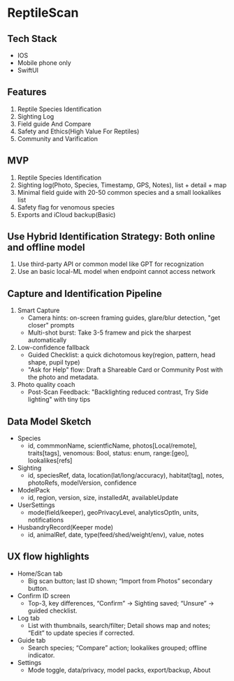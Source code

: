 # ReptileScan

## Tech Stack

-   IOS
-   Mobile phone only
-   SwiftUI

## Features

1. Reptile Species Identification
2. Sighting Log
3. Field guide And Compare
4. Safety and Ethics(High Value For Reptiles)
5. Community and Varification

## MVP

1. Reptile Species Identification
2. Sighting log(Photo, Species, Timestamp, GPS, Notes), list + detail + map
3. Minimal field guide with 20-50 common species and a small lookalikes list
4. Safety flag for venomous species
5. Exports and iCloud backup(Basic)

## Use Hybrid Identification Strategy: Both online and offline model

1. Use third-party API or common model like GPT for recognization
2. Use an basic local-ML model when endpoint cannot access network

## Capture and Identification Pipeline

1. Smart Capture
    - Camera hints: on-screen framing guides, glare/blur detection, "get closer" prompts
    - Multi-shot burst: Take 3-5 framew and pick the sharpest automatically
2. Low-confidence fallback
    - Guided Checklist: a quick dichotomous key(region, pattern, head shape, pupil type)
    - "Ask for Help" flow: Draft a Shareable Card or Community Post with the photo and metadata.
3. Photo quality coach
    - Post-Scan Feedback: "Backlighting reduced contrast, Try Side lighting" with tiny tips

## Data Model Sketch

-   Species
    -   id, commmonName, scientficName, photos[Local/remote], traits[tags], venomous: Bool, status: enum, range:[geo], lookalikes[refs]
-   Sighting
    -   id, speciesRef, data, location(lat/long/accuracy), habitat[tag], notes, photoRefs, modelVersion, confidence
-   ModelPack
    -   id, region, version, size, installedAt, availableUpdate
-   UserSettings
    -   mode(field/keeper), geoPrivacyLevel, analyticsOptln, units, notifications
-   HusbandryRecord(Keeper mode)
    -   id, animalRef, date, type(feed/shed/weight/env), value, notes

## UX flow highlights

-   Home/Scan tab
    -   Big scan button; last ID shown; “Import from Photos” secondary button.
-   Confirm ID screen
    -   Top-3, key differences, “Confirm” → Sighting saved; “Unsure” → guided checklist.
-   Log tab
    -   List with thumbnails, search/filter; Detail shows map and notes; “Edit” to update species if corrected.
-   Guide tab
    -   Search species; “Compare” action; lookalikes grouped; offline indicator.
-   Settings
    -   Mode toggle, data/privacy, model packs, export/backup, About

